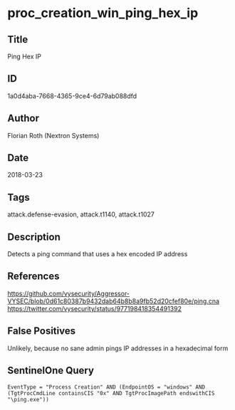 # proc_creation_win_ping_hex_ip

## Title
Ping Hex IP

## ID
1a0d4aba-7668-4365-9ce4-6d79ab088dfd

## Author
Florian Roth (Nextron Systems)

## Date
2018-03-23

## Tags
attack.defense-evasion, attack.t1140, attack.t1027

## Description
Detects a ping command that uses a hex encoded IP address

## References
https://github.com/vysecurity/Aggressor-VYSEC/blob/0d61c80387b9432dab64b8b8a9fb52d20cfef80e/ping.cna
https://twitter.com/vysecurity/status/977198418354491392

## False Positives
Unlikely, because no sane admin pings IP addresses in a hexadecimal form

## SentinelOne Query
```
EventType = "Process Creation" AND (EndpointOS = "windows" AND (TgtProcCmdLine containsCIS "0x" AND TgtProcImagePath endswithCIS "\ping.exe"))

```